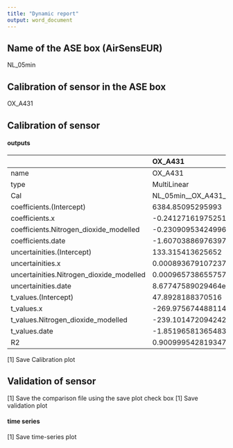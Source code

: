 ```yaml
---
title: "Dynamic report"
output: word_document
---
```




## Name of the ASE box (AirSensEUR)

NL_05min 

## Calibration of sensor in the ASE box

OX_A431 

## Calibration of sensor

#### outputs


|                                         |OX_A431                                                                                    |
|:----------------------------------------|:------------------------------------------------------------------------------------------|
|name                                     |OX_A431                                                                                    |
|type                                     |MultiLinear                                                                                |
|Cal                                      |NL_05min__OX_A431__nA__MultiLinear__20180903__20180910__Nitrogen_dioxide_modelled&date.rds |
|coefficients.(Intercept)                 |6384.85095295993                                                                           |
|coefficients.x                           |-0.241271619752515                                                                         |
|coefficients.Nitrogen_dioxide_modelled   |-0.230909534249966                                                                         |
|coefficients.date                        |-1.60703886976397e-07                                                                      |
|uncertainities.(Intercept)               |133.315413625652                                                                           |
|uncertainities.x                         |0.000893679107237999                                                                       |
|uncertainities.Nitrogen_dioxide_modelled |0.000965738655757637                                                                       |
|uncertainities.date                      |8.67747589029464e-08                                                                       |
|t_values.(Intercept)                     |47.8928188370516                                                                           |
|t_values.x                               |-269.975674488114                                                                          |
|t_values.Nitrogen_dioxide_modelled       |-239.101472094242                                                                          |
|t_values.date                            |-1.85196581365483                                                                          |
|R2                                       |0.900999542819347                                                                          |
[1] Save Calibration plot

## Validation of sensor

[1] Save the comparison file using the save plot check box
[1] Save validation plot

#### time series

[1] Save time-series plot

